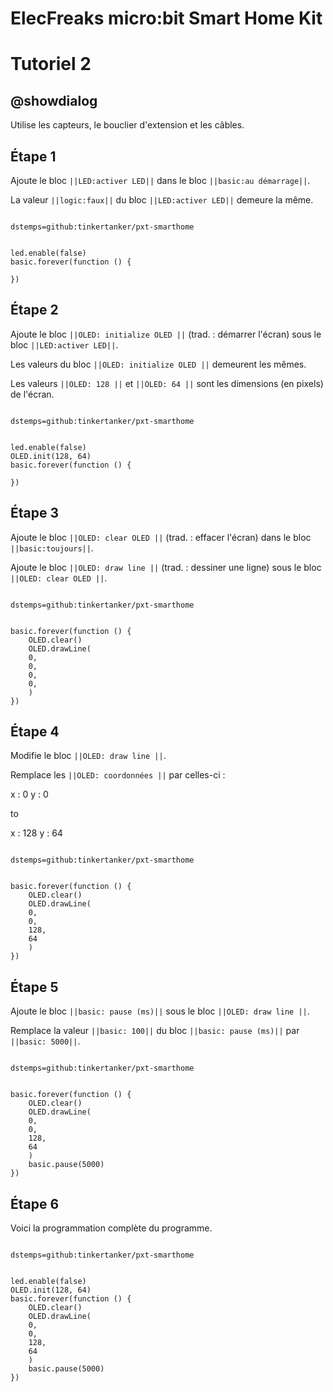 # ElecFreaks micro:bit Smart Home Kit

# Tutoriel 2

## @showdialog

Utilise les capteurs, le bouclier d'extension et les câbles.

## Étape 1

Ajoute le bloc ``||LED:activer LED||`` dans le bloc ``||basic:au démarrage||``.

La valeur ``||logic:faux||`` du bloc ``||LED:activer LED||`` demeure la même.

```package

dstemps=github:tinkertanker/pxt-smarthome

```

```blocks

led.enable(false)
basic.forever(function () {
	
})

```

## Étape 2

Ajoute le bloc ``||OLED: initialize OLED ||`` (trad. : démarrer l'écran) sous le bloc ``||LED:activer LED||``.

Les valeurs du bloc ``||OLED: initialize OLED ||`` demeurent les mêmes.

Les valeurs ``||OLED: 128 ||`` et ``||OLED: 64 ||`` sont les dimensions (en pixels) de l'écran.

```package

dstemps=github:tinkertanker/pxt-smarthome

```

```blocks

led.enable(false)
OLED.init(128, 64)
basic.forever(function () {
	
})

```

## Étape 3

Ajoute le bloc ``||OLED: clear OLED ||`` (trad. : effacer l'écran) dans le bloc ``||basic:toujours||``.

Ajoute le bloc ``||OLED: draw line ||`` (trad. : dessiner une ligne) sous le bloc ``||OLED: clear OLED ||``.

```package

dstemps=github:tinkertanker/pxt-smarthome

```

```blocks

basic.forever(function () {
    OLED.clear()
    OLED.drawLine(
    0,
    0,
    0,
    0,
    )
})

```

## Étape 4

Modifie le bloc ``||OLED: draw line ||``.

Remplace les ``||OLED: coordonnées ||`` par celles-ci :

x : 0 
y : 0

to

x : 128
y : 64


```package

dstemps=github:tinkertanker/pxt-smarthome

```

```blocks

basic.forever(function () {
    OLED.clear()
    OLED.drawLine(
    0,
    0,
    128,
    64
    )
})

```

## Étape 5

Ajoute le bloc ``||basic: pause (ms)||`` sous le bloc ``||OLED: draw line ||``.

Remplace la valeur  ``||basic: 100||`` du bloc ``||basic: pause (ms)||`` par ``||basic: 5000||``.

```package

dstemps=github:tinkertanker/pxt-smarthome

```

```blocks

basic.forever(function () {
    OLED.clear()
    OLED.drawLine(
    0,
    0,
    128,
    64
    )
    basic.pause(5000)
})

```

## Étape 6

Voici la programmation complète du programme.

```package

dstemps=github:tinkertanker/pxt-smarthome

```

```blocks

led.enable(false)
OLED.init(128, 64)
basic.forever(function () {
    OLED.clear()
    OLED.drawLine(
    0,
    0,
    128,
    64
    )
    basic.pause(5000)
})


```